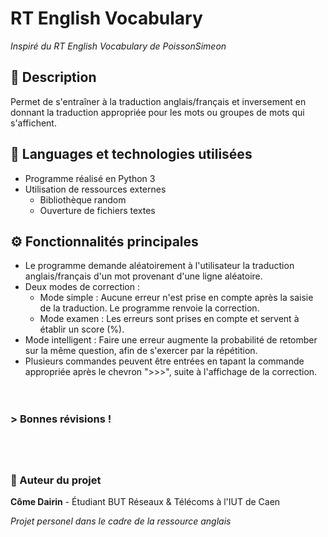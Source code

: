 # RT English Vocabulary
*Inspiré du RT English Vocabulary de PoissonSimeon*

## 📜 Description
Permet de s'entraîner à la traduction anglais/français et inversement en donnant la traduction appropriée pour les mots ou groupes de mots qui s'affichent.

## 🔎 Languages et technologies utilisées
- Programme réalisé en Python 3
- Utilisation de ressources externes
  - Bibliothèque random
  - Ouverture de fichiers textes

## ⚙️ Fonctionnalités principales
- Le programme demande aléatoirement à l'utilisateur la traduction anglais/français d'un mot provenant d'une ligne aléatoire.
- Deux modes de correction :
  - Mode simple : Aucune erreur n'est prise en compte après la saisie de la traduction. Le programme renvoie la correction.
  - Mode examen : Les erreurs sont prises en compte et servent à établir un score (%).
- Mode intelligent : Faire une erreur augmente la probabilité de retomber sur la même question, afin de s'exercer par la répétition.
- Plusieurs commandes peuvent être entrées en tapant la commande appropriée après le chevron ">>>", suite à l'affichage de la correction.
⠀  
⠀
### > Bonnes révisions !
⠀
-------------

### 👤 Auteur du projet
**Côme Dairin** - Étudiant BUT Réseaux & Télécoms à l'IUT de Caen

*Projet personel dans le cadre de la ressource anglais*
